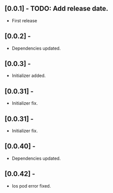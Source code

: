 ## [0.0.1] - TODO: Add release date.
* First release
## [0.0.2] -
* Dependencies updated.
## [0.0.3] -
* Initializer added.
## [0.0.31] -
* Initializer fix.
## [0.0.31] -
* Initializer fix.
## [0.0.40] -
* Dependencies updated.
## [0.0.42] -
* Ios pod error fixed.
